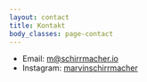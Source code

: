 ```yaml
---
layout: contact
title: Kontakt
body_classes: page-contact
---
```


- Email: [m@schirrmacher.io](mailto:m@schirrmacher.io)
- Instagram: [marvinschirrmacher](https://www.instagram.com/marvinschirrmacher/)
